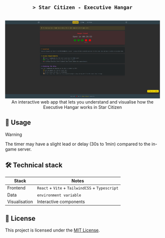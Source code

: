 <h3 align="center">
  <samp>&gt; Star Citizen - Executive Hangar</samp>
</h3>

<p align=center>
  <br>
  <a href="https://sc-exechang.vercel.app" target="_blank"><img src="src/assets/images/sceh-site-logo.png"/></a>
  <br>
  <span>An interactive web app that lets you understand and visualise how the Executive Hangar works in Star Citizen</span>
  <br>
</p>

## 🚀 Usage

> [!WARNING]  
> The timer may have a slight lead or delay (30s to 1min) compared to the in-game server.  

## 🛠️ Technical stack

| Stack | Notes |
| - | - |
| Frontend | `React` + `Vite` + `TailwindCSS` + `Typescript` |
| Data | `environment variable` |
| Visualisation | Interactive components |



## 📄 License

This project is licensed under the [MIT License](./LICENSE).
